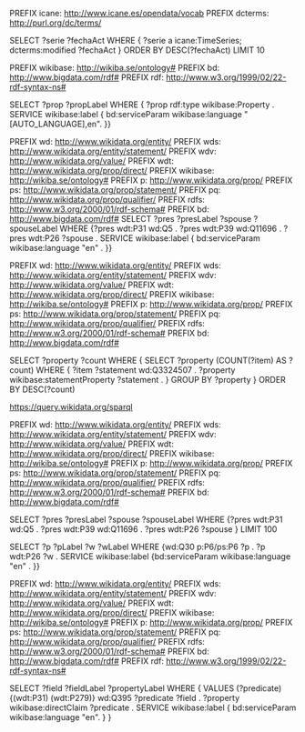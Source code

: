 PREFIX icane: <http://www.icane.es/opendata/vocab>
PREFIX dcterms: <http://purl.org/dc/terms/>

SELECT ?serie ?fechaAct WHERE { 
?serie a icane:TimeSeries; dcterms:modified ?fechaAct 
} ORDER BY DESC(?fechaAct) LIMIT 10


PREFIX wikibase: <http://wikiba.se/ontology#>
PREFIX bd: <http://www.bigdata.com/rdf#>
PREFIX rdf: <http://www.w3.org/1999/02/22-rdf-syntax-ns#>

SELECT ?prop ?propLabel WHERE { ?prop rdf:type wikibase:Property . SERVICE wikibase:label { bd:serviceParam wikibase:language "[AUTO_LANGUAGE],en". }}

PREFIX wd: <http://www.wikidata.org/entity/> PREFIX wds: <http://www.wikidata.org/entity/statement/> PREFIX wdv: <http://www.wikidata.org/value/> PREFIX wdt: <http://www.wikidata.org/prop/direct/> PREFIX wikibase: <http://wikiba.se/ontology#> PREFIX p: <http://www.wikidata.org/prop/> PREFIX ps: <http://www.wikidata.org/prop/statement/> PREFIX pq: <http://www.wikidata.org/prop/qualifier/> PREFIX rdfs: <http://www.w3.org/2000/01/rdf-schema#> PREFIX bd: <http://www.bigdata.com/rdf#> SELECT ?pres ?presLabel ?spouse ?spouseLabel WHERE {?pres wdt:P31 wd:Q5 . ?pres wdt:P39 wd:Q11696 . ?pres wdt:P26 ?spouse . SERVICE wikibase:label { bd:serviceParam wikibase:language "en" . }}



PREFIX wd: <http://www.wikidata.org/entity/>
PREFIX wds: <http://www.wikidata.org/entity/statement/>
PREFIX wdv: <http://www.wikidata.org/value/>
PREFIX wdt: <http://www.wikidata.org/prop/direct/>
PREFIX wikibase: <http://wikiba.se/ontology#>
PREFIX p: <http://www.wikidata.org/prop/>
PREFIX ps: <http://www.wikidata.org/prop/statement/>
PREFIX pq: <http://www.wikidata.org/prop/qualifier/>
PREFIX rdfs: <http://www.w3.org/2000/01/rdf-schema#>
PREFIX bd: <http://www.bigdata.com/rdf#>

SELECT ?property ?count
WHERE {
  SELECT ?property (COUNT(?item) AS ?count)
  WHERE {
    ?item ?statement wd:Q3324507 . 
    ?property wikibase:statementProperty ?statement . 
  } GROUP BY ?property
} ORDER BY DESC(?count)




https://query.wikidata.org/sparql

PREFIX wd: <http://www.wikidata.org/entity/>
PREFIX wds: <http://www.wikidata.org/entity/statement/>
PREFIX wdv: <http://www.wikidata.org/value/>
PREFIX wdt: <http://www.wikidata.org/prop/direct/>
PREFIX wikibase: <http://wikiba.se/ontology#>
PREFIX p: <http://www.wikidata.org/prop/>
PREFIX ps: <http://www.wikidata.org/prop/statement/>
PREFIX pq: <http://www.wikidata.org/prop/qualifier/>
PREFIX rdfs: <http://www.w3.org/2000/01/rdf-schema#>
PREFIX bd: <http://www.bigdata.com/rdf#>

SELECT ?pres ?presLabel ?spouse ?spouseLabel WHERE {?pres wdt:P31 wd:Q5 . ?pres wdt:P39 wd:Q11696 . ?pres wdt:P26 ?spouse } LIMIT 100




SELECT ?p ?pLabel ?w ?wLabel WHERE {wd:Q30 p:P6/ps:P6 ?p . ?p wdt:P26 ?w . SERVICE wikibase:label {bd:serviceParam wikibase:language "en" . }}


PREFIX wd: <http://www.wikidata.org/entity/>
PREFIX wds: <http://www.wikidata.org/entity/statement/>
PREFIX wdv: <http://www.wikidata.org/value/>
PREFIX wdt: <http://www.wikidata.org/prop/direct/>
PREFIX wikibase: <http://wikiba.se/ontology#>
PREFIX p: <http://www.wikidata.org/prop/>
PREFIX ps: <http://www.wikidata.org/prop/statement/>
PREFIX pq: <http://www.wikidata.org/prop/qualifier/>
PREFIX rdfs: <http://www.w3.org/2000/01/rdf-schema#>
PREFIX bd: <http://www.bigdata.com/rdf#>
PREFIX rdf: <http://www.w3.org/1999/02/22-rdf-syntax-ns#>

SELECT ?field ?fieldLabel ?propertyLabel
WHERE {
      VALUES (?predicate) {(wdt:P31) (wdt:P279)}
      wd:Q395 ?predicate ?field .
      ?property wikibase:directClaim ?predicate .
      SERVICE wikibase:label { bd:serviceParam wikibase:language "en". }
}

